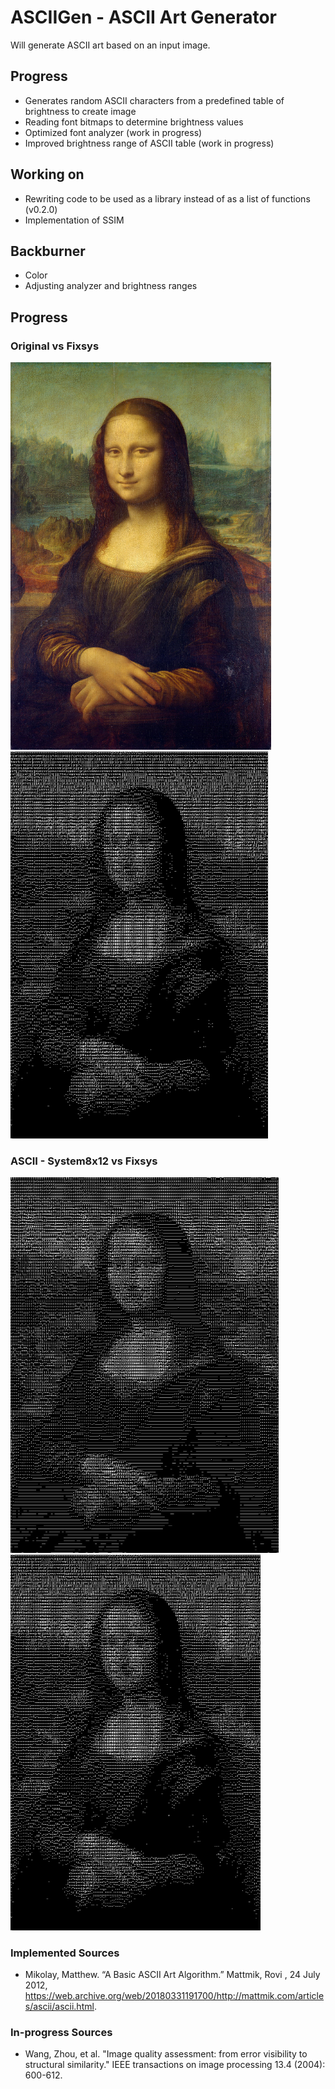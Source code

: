 # ASCIIGen - ASCII Art Generator
Will generate ASCII art based on an input image.

## Progress
* Generates random ASCII characters from a predefined table of brightness to create image
* Reading font bitmaps to determine brightness values
* Optimized font analyzer (work in progress)
* Improved brightness range of ASCII table (work in progress)

## Working on
* Rewriting code to be used as a library instead of as a list of functions (v0.2.0)
* Implementation of SSIM

## Backburner
* Color
* Adjusting analyzer and brightness ranges

## Progress
### Original vs Fixsys
<img src="https://raw.githubusercontent.com/392781/ASCIIGen/master/src/mona1.png" width="417"/> <img src="https://raw.githubusercontent.com/392781/ASCIIGen/master/src/ASCIImona_FSEX.jpg" width="412"/>

### ASCII - System8x12 vs Fixsys
<img src="https://raw.githubusercontent.com/392781/ASCIIGen/master/src/ASCIImona1.jpg" width="429"/> <img src="https://raw.githubusercontent.com/392781/ASCIIGen/master/src/ASCIImona_FSEX.jpg" width="400"/>

### Implemented Sources
* Mikolay, Matthew. “A Basic ASCII Art Algorithm.” Mattmik, Rovi , 24 July 2012, https://web.archive.org/web/20180331191700/http://mattmik.com/articles/ascii/ascii.html.

### In-progress Sources
* Wang, Zhou, et al. "Image quality assessment: from error visibility to structural similarity." IEEE transactions on image processing 13.4 (2004): 600-612.

